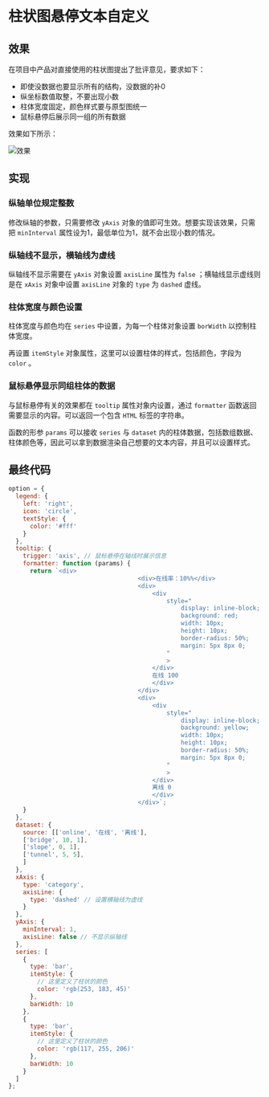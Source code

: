 # 柱状图悬停文本自定义

## 效果

在项目中产品对直接使用的柱状图提出了批评意见，要求如下：

- 即使没数据也要显示所有的结构，没数据的补0
- 纵坐标数值取整，不要出现小数
- 柱体宽度固定，颜色样式要与原型图统一
- 鼠标悬停后展示同一组的所有数据

效果如下所示：

![效果](https://pic.imgdb.cn/item/6563221ac458853aefcfa287.jpg)

## 实现

### 纵轴单位规定整数

修改纵轴的参数，只需要修改 `yAxis` 对象的值即可生效。想要实现该效果，只需把 `minInterval` 属性设为1，最低单位为1，就不会出现小数的情况。

### 纵轴线不显示，横轴线为虚线

纵轴线不显示需要在 `yAxis` 对象设置 `axisLine` 属性为 `false` ；横轴线显示虚线则是在 `xAxis` 对象中设置 `axisLine` 对象的 `type` 为 `dashed` 虚线。

### 柱体宽度与颜色设置

柱体宽度与颜色均在 `series` 中设置，为每一个柱体对象设置 `borWidth`  以控制柱体宽度。

再设置 `itemStyle` 对象属性，这里可以设置柱体的样式，包括颜色，字段为 `color` 。

### 鼠标悬停显示同组柱体的数据

与鼠标悬停有关的效果都在 `tooltip` 属性对象内设置，通过 `formatter` 函数返回需要显示的内容。可以返回一个包含 `HTML` 标签的字符串。

函数的形参 `params` 可以接收 `series` 与 `dataset` 内的柱体数据，包括数组数据、柱体颜色等，因此可以拿到数据渲染自己想要的文本内容，并且可以设置样式。

## 最终代码

```js
option = {
  legend: {
    left: 'right',
    icon: 'circle',
    textStyle: {
      color: '#fff'
    }
  },
  tooltip: {
    trigger: 'axis', // 鼠标悬停在轴线时展示信息
    formatter: function (params) {
      return `<div>
                                    <div>在线率：10%%</div>
                                    <div>
                                        <div
                                            style="
                                                display: inline-block;
                                                background: red;
                                                width: 10px;
                                                height: 10px;
                                                border-radius: 50%;
                                                margin: 5px 8px 0;
                                            "
                                            >
                                        </div>
                                        在线 100
                                        </div>
                                    </div>
                                    <div>
                                        <div
                                            style="
                                                display: inline-block;
                                                background: yellow;
                                                width: 10px;
                                                height: 10px;
                                                border-radius: 50%;
                                                margin: 5px 8px 0;
                                            "
                                            >
                                        </div>
                                        离线 0
                                        </div>
                                    </div>`;
    }
  },
  dataset: {
    source: [['online', '在线', '离线'],
    ['bridge', 10, 1],
    ['slope', 0, 1],
    ['tunnel', 5, 5],
    ]
  },
  xAxis: {
    type: 'category',
    axisLine: {
      type: 'dashed' // 设置横轴线为虚线
    }
  },
  yAxis: {
    minInterval: 1,
    axisLine: false // 不显示纵轴线
  },
  series: [
    {
      type: 'bar',
      itemStyle: {
        // 这里定义了柱状的颜色
        color: 'rgb(253, 183, 45)'
      },
      barWidth: 10
    },
    {
      type: 'bar',
      itemStyle: {
        // 这里定义了柱状的颜色
        color: 'rgb(117, 255, 206)'
      },
      barWidth: 10
    }
  ]
};
```

